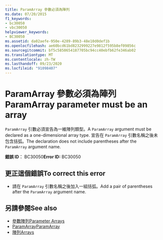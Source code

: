 ```yaml
---
title: ParamArray 參數必須為陣列
ms.date: 07/20/2015
f1_keywords:
- bc30050
- vbc30050
helpviewer_keywords:
- BC30050
ms.assetid: da02aefe-950e-4289-89b3-48e10d0def1b
ms.openlocfilehash: ae60bcd61bd8232999227e9812f595b8ef09856c
ms.sourcegitcommit: bf5c5850654187705bc94cc40ebfb62fe346ab02
ms.translationtype: MT
ms.contentlocale: zh-TW
ms.lasthandoff: 09/23/2020
ms.locfileid: "91098407"
---
```

# <a name="paramarray-parameter-must-be-an-array"></a><span data-ttu-id="31643-102">ParamArray 參數必須為陣列</span><span class="sxs-lookup"><span data-stu-id="31643-102">ParamArray parameter must be an array</span></span>

<span data-ttu-id="31643-103">`ParamArray` 引數必須宣告為一維陣列類型。</span><span class="sxs-lookup"><span data-stu-id="31643-103">A `ParamArray` argument must be declared as a one-dimensional array type.</span></span> <span data-ttu-id="31643-104">宣告在 `ParamArray` 引數名稱之後未包含括弧。</span><span class="sxs-lookup"><span data-stu-id="31643-104">The declaration does not include parentheses after the `ParamArray` argument name.</span></span>  
  
 <span data-ttu-id="31643-105">**錯誤 ID︰** BC30050</span><span class="sxs-lookup"><span data-stu-id="31643-105">**Error ID:** BC30050</span></span>  
  
## <a name="to-correct-this-error"></a><span data-ttu-id="31643-106">更正這個錯誤</span><span class="sxs-lookup"><span data-stu-id="31643-106">To correct this error</span></span>  
  
- <span data-ttu-id="31643-107">請在 `ParamArray` 引數名稱之後加入一組括弧。</span><span class="sxs-lookup"><span data-stu-id="31643-107">Add a pair of parentheses after the `ParamArray` argument name.</span></span>  
  
## <a name="see-also"></a><span data-ttu-id="31643-108">另請參閱</span><span class="sxs-lookup"><span data-stu-id="31643-108">See also</span></span>

- [<span data-ttu-id="31643-109">參數陣列</span><span class="sxs-lookup"><span data-stu-id="31643-109">Parameter Arrays</span></span>](../programming-guide/language-features/procedures/parameter-arrays.md)
- [<span data-ttu-id="31643-110">ParamArray</span><span class="sxs-lookup"><span data-stu-id="31643-110">ParamArray</span></span>](../language-reference/modifiers/paramarray.md)
- [<span data-ttu-id="31643-111">陣列</span><span class="sxs-lookup"><span data-stu-id="31643-111">Arrays</span></span>](../programming-guide/language-features/arrays/index.md)
